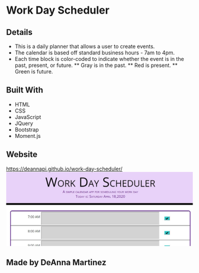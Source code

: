 # Work Day Scheduler

## Details
* This is a daily planner that allows a user to create events.
* The calendar is based off standard business hours - 7am to 4pm.
* Each time block is color-coded to indicate whether the event is in the past, present, or future. 
** Gray is in the past. 
** Red is present. 
** Green is future. 

## Built With
* HTML
* CSS
* JavaScript
* JQuery
* Bootstrap
* Moment.js

## Website
https://deannapi.github.io/work-day-scheduler/
![work-day](worksch.jpg)

## Made by DeAnna Martinez